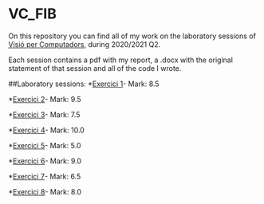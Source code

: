 # VC_FIB

On this repository you can find all of my work on the laboratory sessions of [Visió per Computadors](https://www.fib.upc.edu/ca/estudis/graus/grau-en-enginyeria-informatica/pla-destudis/assignatures/VC), during 2020/2021 Q2.

Each session contains a pdf with my report, a .docx with the original statement of that session and all of the code I wrote.

##Laboratory sessions:
*[Exercici 1](https://github.com/dani-kjh/VC_FIB/tree/main/Labs/E1)- Mark: 8.5

*[Exercici 2](https://github.com/dani-kjh/VC_FIB/tree/main/Labs/E1)- Mark: 9.5

*[Exercici 3](https://github.com/dani-kjh/VC_FIB/tree/main/Labs/E1)- Mark: 7.5

*[Exercici 4](https://github.com/dani-kjh/VC_FIB/tree/main/Labs/E1)- Mark: 10.0

*[Exercici 5](https://github.com/dani-kjh/VC_FIB/tree/main/Labs/E1)- Mark: 5.0

*[Exercici 6](https://github.com/dani-kjh/VC_FIB/tree/main/Labs/E1)- Mark: 9.0

*[Exercici 7](https://github.com/dani-kjh/VC_FIB/tree/main/Labs/E1)- Mark: 6.5

*[Exercici 8](https://github.com/dani-kjh/VC_FIB/tree/main/Labs/E1)- Mark: 8.0
